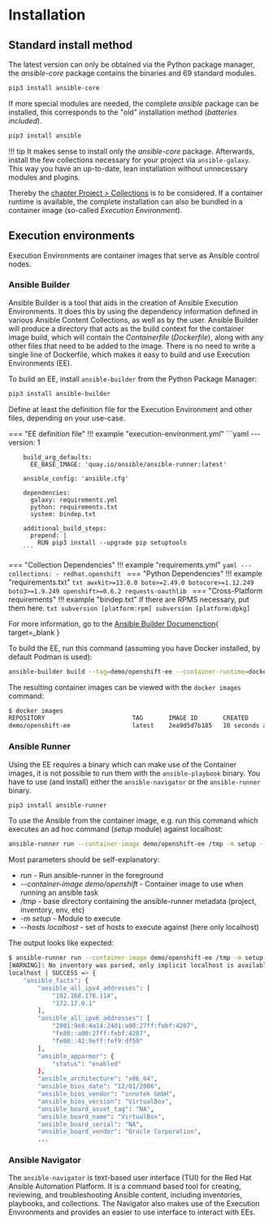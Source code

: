 # Installation

## Standard install method

The latest version can only be obtained via the Python package manager, the *ansible-core* package contains the binaries and 69 standard modules.

```bash
pip3 install ansible-core
```

If more special modules are needed, the complete *ansible* package can be installed, this corresponds to the "old" installation method (*batteries included*).

```bash
pip3 install ansible
```

!!! tip
    It makes sense to install only the *ansible-core* package. Afterwards, install the few collections necessary for your project via `ansible-galaxy`.
    This way you have an up-to-date, lean installation without unnecessary modules and plugins.

Thereby the [chapter Project > Collections](project.md#collections) is to be considered. If a container runtime is available, the complete installation can also be bundled in a container image (so-called *Execution Environment*).

## Execution environments

Execution Environments are container images that serve as Ansible control nodes.

### Ansible Builder

Ansible Builder is a tool that aids in the creation of Ansible Execution Environments. It does this by using the dependency information defined in various Ansible Content Collections, as well as by the user. Ansible Builder will produce a directory that acts as the build context for the container image build, which will contain the *Containerfile* (*Dockerfile*), along with any other files that need to be added to the image. There is no need to write a single line of Dockerfile, which makes it easy to build and use Execution Environments (EE).

To build an EE, install `ansible-builder` from the Python Package Manager:

```bash
pip3 install ansible-builder
```

Define at least the definition file for the Execution Environment and other files, depending on your use-case.

=== "EE definition file"
    !!! example "execution-environment.yml"
        ```yaml
        ---
        version: 1

        build_arg_defaults:
          EE_BASE_IMAGE: 'quay.io/ansible/ansible-runner:latest'

        ansible_config: 'ansible.cfg'

        dependencies:
          galaxy: requirements.yml
          python: requirements.txt
          system: bindep.txt

        additional_build_steps:
          prepend: |
            RUN pip3 install --upgrade pip setuptools
        ```
=== "Collection Dependencies"
    !!! example "requirements.yml"
        ```yaml
        ---
        collections:
          - redhat.openshift
        ```
=== "Python Dependencies"
    !!! example "requirements.txt"
        ```txt
        awxkit>=13.0.0
        boto>=2.49.0
        botocore>=1.12.249
        boto3>=1.9.249
        openshift>=0.6.2
        requests-oauthlib
        ```
=== "Cross-Platform requirements"
    !!! example "bindep.txt"
        If there are RPMS necessary, put them here.
        ```txt
        subversion [platform:rpm]
        subversion [platform:dpkg]
        ```

For more information, go to the [Ansible Builder Documenction](https://ansible-builder.readthedocs.io/en/stable/){ target=_blank }

To build the EE, run this command (assuming you have Docker installed, by default Podman is used):

```bash
ansible-builder build --tag=demo/openshift-ee --container-runtime=docker
```

The resulting container images can be viewed with the `docker images` command:

```bash
$ docker images
REPOSITORY                        TAG       IMAGE ID       CREATED              SIZE
demo/openshift-ee                 latest    2ea9d5d7b185   10 seconds ago       1.14GB
```

### Ansible Runner

Using the EE requires a binary which can make use of the Container images, it is not possible to run them with the `ansible-playbook` binary. You have to use (and install) either the `ansible-navigator` or the `ansible-runner` binary.

```bash
pip3 install ansible-runner
```

To use the Ansible from the container image, e.g. run this command which executes an ad hoc command (*setup* module) against localhost:

```bash
ansible-runner run --container-image demo/openshift-ee /tmp -m setup --hosts localhost
```

Most parameters should be self-explanatory:

* *run* - Run ansible-runner in the foreground
* *--container-image demo/openshift* - Container image to use when running an ansible task
* */tmp* - base directory containing the ansible-runner metadata (project, inventory, env, etc)
* *-m setup* - Module to execute
* *--hosts localhost* - set of hosts to execute against (here only localhost)

The output looks like expected:

```bash
$ ansible-runner run --container-image demo/openshift-ee /tmp -m setup --hosts localhost
[WARNING]: No inventory was parsed, only implicit localhost is available
localhost | SUCCESS => {
    "ansible_facts": {
        "ansible_all_ipv4_addresses": [
            "192.168.178.114",
            "172.17.0.1"
        ],
        "ansible_all_ipv6_addresses": [
            "2001:9e8:4a14:2401:a00:27ff:febf:4207",
            "fe80::a00:27ff:febf:4207",
            "fe80::42:9eff:fef9:df59"
        ],
        "ansible_apparmor": {
            "status": "enabled"
        },
        "ansible_architecture": "x86_64",
        "ansible_bios_date": "12/01/2006",
        "ansible_bios_vendor": "innotek GmbH",
        "ansible_bios_version": "VirtualBox",
        "ansible_board_asset_tag": "NA",
        "ansible_board_name": "VirtualBox",
        "ansible_board_serial": "NA",
        "ansible_board_vendor": "Oracle Corporation",
        ...
```

### Ansible Navigator

The `ansible-navigator` is text-based user interface (TUI) for the Red Hat Ansible Automation Platform. It is a command based tool for creating, reviewing, and troubleshooting Ansible content, including inventories, playbooks, and collections.
The Navigator also makes use of the Execution Environments and provides an easier to use interface to interact with EEs.

